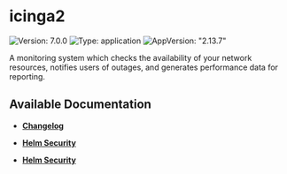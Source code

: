 # icinga2

![Version: 7.0.0](https://img.shields.io/badge/Version-7.0.0-informational?style=flat-square) ![Type: application](https://img.shields.io/badge/Type-application-informational?style=flat-square) ![AppVersion: "2.13.7"](https://img.shields.io/badge/AppVersion-"2.13.7"-informational?style=flat-square)

A monitoring system which checks the availability of your network resources, notifies users of outages, and generates performance data for reporting.

## Available Documentation

- [**Changelog**](CHANGELOG)

- [**Helm Security**](container-security)

- [**Helm Security**](helm-security)


